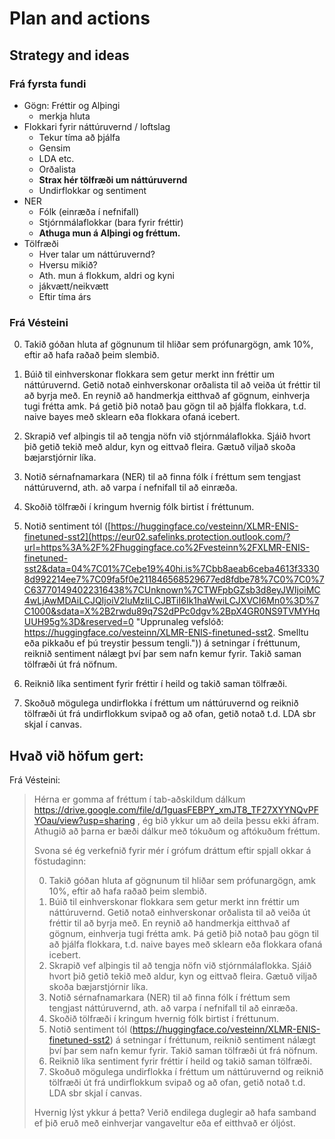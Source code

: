# Plan and actions

## Strategy and ideas

### Frá fyrsta fundi
- Gögn: Fréttir og Alþingi
	- merkja hluta
- Flokkari fyrir náttúruvernd / loftslag
	- Tekur tíma að þjálfa
	- Gensim
	- LDA etc.
	- Orðalista
	- **Strax hér tölfræði um náttúruvernd**
	- Undirflokkar og sentiment
- NER
	- Fólk (einræða í nefnifall)
	- Stjórnmálaflokkar (bara fyrir fréttir)
	- **Athuga mun á Alþingi og fréttum.**
- Tölfræði
	- Hver talar um náttúruvernd?
	- Hversu mikið?
	- Ath. mun á flokkum, aldri og kyni
	- jákvætt/neikvætt
	- Eftir tíma árs

### Frá Vésteini
0. Takið góðan hluta af gögnunum til hliðar sem prófunargögn, amk 10%, eftir að hafa raðað þeim slembið.

1. Búið til einhverskonar flokkara sem getur merkt inn fréttir um náttúruvernd. Getið notað einhverskonar orðalista til að veiða út fréttir til að byrja með. En reynið að handmerkja eitthvað af gögnum, einhverja tugi frétta amk. Þá getið þið notað þau gögn til að þjálfa flokkara, t.d. naive bayes með sklearn eða flokkara ofaná icebert.   

2. Skrapið vef alþingis til að tengja nöfn við stjórnmálaflokka. Sjáið hvort þið getið tekið með aldur, kyn og eittvað fleira. Gætuð viljað skoða bæjarstjórnir líka.  

3. Notið sérnafnamarkara (NER) til að finna fólk í fréttum sem tengjast náttúruvernd, ath. að varpa í nefnifall til að einræða.  

4. Skoðið tölfræði í kringum hvernig fólk birtist í fréttunum.

5. Notið sentiment tól ([https://huggingface.co/vesteinn/XLMR-ENIS-finetuned-sst2](https://eur02.safelinks.protection.outlook.com/?url=https%3A%2F%2Fhuggingface.co%2Fvesteinn%2FXLMR-ENIS-finetuned-sst2&data=04%7C01%7Cebe19%40hi.is%7Cbb8aeab6ceba4613f33308d992214ee7%7C09fa5f0e211846568529677ed8fdbe78%7C0%7C0%7C637701494022316438%7CUnknown%7CTWFpbGZsb3d8eyJWIjoiMC4wLjAwMDAiLCJQIjoiV2luMzIiLCJBTiI6Ik1haWwiLCJXVCI6Mn0%3D%7C1000&sdata=X%2B2rwdu89q7S2dPPc0dgv%2BpX4GR0NS9TVMYHqUUH95g%3D&reserved=0 "Upprunaleg vefslóð: https://huggingface.co/vesteinn/XLMR-ENIS-finetuned-sst2. Smelltu eða pikkaðu ef þú treystir þessum tengli.")) á setningar í fréttunum, reiknið sentiment nálægt því þar sem nafn kemur fyrir. Takið saman tölfræði út frá nöfnum.  

6. Reiknið líka sentiment fyrir fréttir í heild og takið saman tölfræði.

7. Skoðuð mögulega undirflokka í fréttum um náttúruvernd og reiknið tölfræði út frá undirflokkum svipað og að ofan, getið notað t.d. LDA sbr skjal í canvas.




## Hvað við höfum gert:

Frá Vésteini:

> Hérna er gomma af fréttum í tab-aðskildum dálkum https://drive.google.com/file/d/1guasFEBPY_xmJT8_TF27XYYNQvPFYOau/view?usp=sharing , ég bið ykkur um að deila þessu ekki áfram. Athugið að þarna er bæði dálkur með tókuðum og aftókuðum fréttum.
> 
> Svona sé ég verkefnið fyrir mér í grófum dráttum eftir spjall okkar á föstudaginn:
> 
> 0. Takið góðan hluta af gögnunum til hliðar sem prófunargögn, amk 10%, eftir að hafa raðað þeim slembið.
> 1. Búið til einhverskonar flokkara sem getur merkt inn fréttir um náttúruvernd. Getið notað einhverskonar orðalista til að veiða út fréttir til að byrja með. En reynið að handmerkja eitthvað af gögnum, einhverja tugi frétta amk. Þá getið þið notað þau gögn til að þjálfa flokkara, t.d. naive bayes með sklearn eða flokkara ofaná icebert.
> 2. Skrapið vef alþingis til að tengja nöfn við stjórnmálaflokka. Sjáið hvort þið getið tekið með aldur, kyn og eittvað fleira. Gætuð viljað skoða bæjarstjórnir líka.
> 3. Notið sérnafnamarkara (NER) til að finna fólk í fréttum sem tengjast náttúruvernd, ath. að varpa í nefnifall til að einræða.
> 4. Skoðið tölfræði í kringum hvernig fólk birtist í fréttunum.
> 5. Notið sentiment tól (https://huggingface.co/vesteinn/XLMR-ENIS-finetuned-sst2) á setningar í fréttunum, reiknið sentiment nálægt því þar sem nafn kemur fyrir. Takið saman tölfræði út frá nöfnum.
> 6. Reiknið líka sentiment fyrir fréttir í heild og takið saman tölfræði.
> 7. Skoðuð mögulega undirflokka í fréttum um náttúruvernd og reiknið tölfræði út frá undirflokkum svipað og að ofan, getið notað t.d. LDA sbr skjal í canvas.
> 
> Hvernig lýst ykkur á þetta? Verið endilega duglegir að hafa samband ef þið eruð með einhverjar vangaveltur eða ef eitthvað er óljóst.

